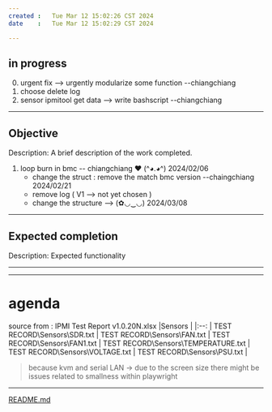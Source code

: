 ```yaml
---
created	:	Tue Mar 12 15:02:26 CST 2024
date	:	Tue Mar 12 15:02:29 CST 2024

---
```


## in progress
0. urgent fix -->  urgently modularize some function						--chiangchiang
1. choose delete log
2. sensor ipmitool get data --> write bashscript 					--chiangchiang

---
## Objective
Description: A brief description of the work completed.
1. loop burn in bmc				-- chiangchiang  ❤️  (^◕.◕^)   2024/02/06
	+ change the struct	: remove the match bmc version  --chaingchiang 2024/02/21
	+ remove log ( V1 --> not yet chosen )
	+ change the structure -->   (✿◡‿◡)     2024/03/08

---
## Expected completion
Description: Expected functionality

---
---
# agenda
source from : IPMI Test Report v1.0.20N.xlsx
|Sensors								|
|:--:									|
TEST RECORD\Sensors\SDR.txt				|
TEST RECORD\Sensors\FAN.txt				|
TEST RECORD\Sensors\FAN1.txt			|
TEST RECORD\Sensors\TEMPERATURE.txt		|			
TEST RECORD\Sensors\VOLTAGE.txt			|
TEST RECORD\Sensors\PSU.txt				|
> because  kvm and serial LAN -> due to the screen size
> there might be issues related to smallness within playwright


---

[README.md](./README.md)

